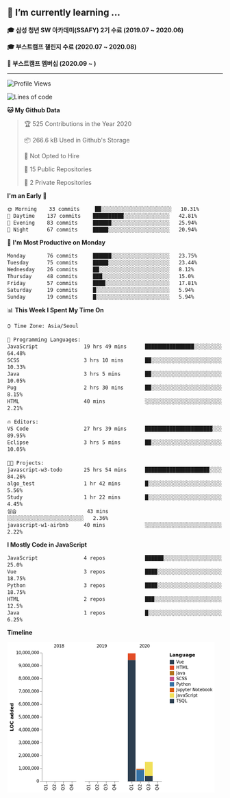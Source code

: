 ## 🌱 I’m currently learning ...

**🎓 삼성 청년 SW 아카데미(SSAFY) 2기 수료 (2019.07 ~ 2020.06)**

**🎓 부스트캠프 챌린지 수료 (2020.07 ~ 2020.08)**

**🏃  부스트캠프 멤버십 (2020.09 ~ )**
 
-----

<!--START_SECTION:waka-->
![Profile Views](http://img.shields.io/badge/Profile%20Views-229-blue)

![Lines of code](https://img.shields.io/badge/From%20Hello%20World%20I%27ve%20Written-34.4%20million%20lines%20of%20code-blue)

**🐱 My Github Data** 

> 🏆 525 Contributions in the Year 2020
 > 
> 📦 266.6 kB Used in Github's Storage 
 > 
> 🚫 Not Opted to Hire
 > 
> 📜 15 Public Repositories
 > 
> 🔑 2 Private Repositories 

**I'm an Early 🐤** 

```text
🌞 Morning    33 commits     ██░░░░░░░░░░░░░░░░░░░░░░░   10.31% 
🌆 Daytime    137 commits    ██████████░░░░░░░░░░░░░░░   42.81% 
🌃 Evening    83 commits     ██████░░░░░░░░░░░░░░░░░░░   25.94% 
🌙 Night      67 commits     █████░░░░░░░░░░░░░░░░░░░░   20.94%

```
📅 **I'm Most Productive on Monday** 

```text
Monday       76 commits     ██████░░░░░░░░░░░░░░░░░░░   23.75% 
Tuesday      75 commits     █████░░░░░░░░░░░░░░░░░░░░   23.44% 
Wednesday    26 commits     ██░░░░░░░░░░░░░░░░░░░░░░░   8.12% 
Thursday     48 commits     ███░░░░░░░░░░░░░░░░░░░░░░   15.0% 
Friday       57 commits     ████░░░░░░░░░░░░░░░░░░░░░   17.81% 
Saturday     19 commits     █░░░░░░░░░░░░░░░░░░░░░░░░   5.94% 
Sunday       19 commits     █░░░░░░░░░░░░░░░░░░░░░░░░   5.94%

```


📊 **This Week I Spent My Time On** 

```text
⌚︎ Time Zone: Asia/Seoul

💬 Programming Languages: 
JavaScript               19 hrs 49 mins      ████████████████░░░░░░░░░   64.48% 
SCSS                     3 hrs 10 mins       ██░░░░░░░░░░░░░░░░░░░░░░░   10.33% 
Java                     3 hrs 5 mins        ██░░░░░░░░░░░░░░░░░░░░░░░   10.05% 
Pug                      2 hrs 30 mins       ██░░░░░░░░░░░░░░░░░░░░░░░   8.15% 
HTML                     40 mins             ░░░░░░░░░░░░░░░░░░░░░░░░░   2.21%

🔥 Editors: 
VS Code                  27 hrs 39 mins      ██████████████████████░░░   89.95% 
Eclipse                  3 hrs 5 mins        ██░░░░░░░░░░░░░░░░░░░░░░░   10.05%

🐱‍💻 Projects: 
javascript-w3-todo       25 hrs 54 mins      █████████████████████░░░░   84.26% 
algo_test                1 hr 42 mins        █░░░░░░░░░░░░░░░░░░░░░░░░   5.56% 
Study                    1 hr 22 mins        █░░░░░░░░░░░░░░░░░░░░░░░░   4.45% 
실습                       43 mins             ░░░░░░░░░░░░░░░░░░░░░░░░░   2.36% 
javascript-w1-airbnb     40 mins             ░░░░░░░░░░░░░░░░░░░░░░░░░   2.22%

```

**I Mostly Code in JavaScript** 

```text
JavaScript               4 repos             ██████░░░░░░░░░░░░░░░░░░░   25.0% 
Vue                      3 repos             ████░░░░░░░░░░░░░░░░░░░░░   18.75% 
Python                   3 repos             ████░░░░░░░░░░░░░░░░░░░░░   18.75% 
HTML                     2 repos             ███░░░░░░░░░░░░░░░░░░░░░░   12.5% 
Java                     1 repos             █░░░░░░░░░░░░░░░░░░░░░░░░   6.25%

```


**Timeline**

![Chart not found](https://github.com/Songwonseok/Songwonseok/blob/master/charts/bar_graph.png) 


<!--END_SECTION:waka-->
